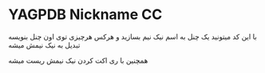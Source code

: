 # YAGPDB Nickname CC
 
با این کد میتونید یک چنل به اسم نیک نیم بسازید و هرکس هرچیزی توی اون چنل بنویسه تبدیل به نیک نیمش میشه 

همچنین با ری اکت کردن نیک نیمش ریست میشه
